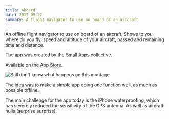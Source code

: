 ```yaml
---
title: Aboard
date: 2017-09-27
summary: A flight navigator to use on board of an aircraft
---
```


An offline flight navigator to use on board of an aircraft. Shows to you where do you fly, speed and altitude of your aircraft, passed and remaining time and distance.

The app was created by the [Small Apps](https://smallapps.io/) collective.

Available on the [App Store](https://apps.apple.com/app/id1275999114).

![Still don't know what happens on this montage](aboard.jpg)

The idea was to make a simple app doing one function well, as much as possible offline.

The main challenge for the app today is the iPhone waterproofing, which has severely reduced the sensitivity of the GPS antenna. As well as aircraft hulls (surprise surprise).
